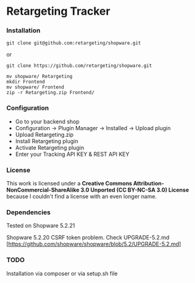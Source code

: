 # Retargeting Tracker

### Installation
```shell
git clone git@github.com:retargeting/shopware.git
```
or
```shell
git clone https://github.com/retargeting/shopware.git
```
```shell
mv shopware/ Retargeting
mkdir Frontend
mv shopware/ Frontend
zip -r Retargeting.zip Frontend/
```
### Configuration
* Go to your backend shop
* Configuration -> Plugin Manager -> Installed -> Upload plugin
* Upload Retargeting.zip
* Install Retargeting plugin
* Activate Retargeting plugin
* Enter your Tracking API KEY & REST API KEY
### License
This work is licensed under a **Creative Commons Attribution-NonCommercial-ShareAlike 3.0 Unported (CC BY-NC-SA 3.0) License** because I couldn't find a license with an even longer name.

### Dependencies
Tested on Shopware 5.2.21

Shopware 5.2.20 CSRF token problem. Check UPGRADE-5.2.md [https://github.com/shopware/shopware/blob/5.2/UPGRADE-5.2.md]

### TODO
Installation via composer or via setup.sh file

